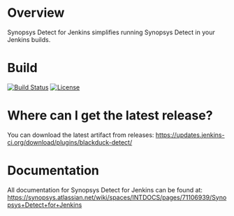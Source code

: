 # Overview
Synopsys Detect for Jenkins simplifies running Synopsys Detect in your Jenkins builds.

# Build
[![Build Status](https://travis-ci.org/jenkinsci/synopsys-detect-plugin.svg?branch=master)](https://travis-ci.org/jenkinsci/synopsys-detect-plugin)
[![License](https://img.shields.io/badge/License-Apache%202.0-blue.svg)](https://opensource.org/licenses/Apache-2.0) 

# Where can I get the latest release?
You can download the latest artifact from releases: https://updates.jenkins-ci.org/download/plugins/blackduck-detect/

# Documentation
All documentation for Synopsys Detect for Jenkins can be found at: https://synopsys.atlassian.net/wiki/spaces/INTDOCS/pages/71106939/Synopsys+Detect+for+Jenkins
